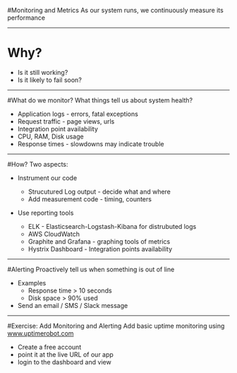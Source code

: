 #Monitoring and Metrics
As our system runs, we continuously measure its performance

---
# Why?
* Is it still working?
* Is it likely to fail soon?

--- 
#What do we monitor?
What things tell us about system health?

* Application logs - errors, fatal exceptions
* Request traffic - page views, urls
* Integration point availability
* CPU, RAM, Disk usage
* Response times - slowdowns may indicate trouble

---
#How?
Two aspects:
* Instrument our code
  * Strucutured Log output - decide what and where
  * Add measurement code - timing, counters
  
* Use reporting tools
  * ELK - Elasticsearch-Logstash-Kibana for distrubuted logs
  * AWS CloudWatch
  * Graphite and Grafana - graphing tools of metrics
  * Hystrix Dashboard - Integration points availability
  
---
#Alerting
Proactively tell us when something is out of line

* Examples
  * Response time > 10 seconds
  * Disk space > 90% used
* Send an email / SMS / Slack message

---
#Exercise: Add Monitoring and Alerting
Add basic uptime monitoring using www.uptimerobot.com

- Create a free account
- point it at the live URL of our app
- login to the dashboard and view
